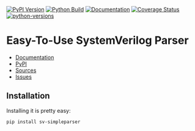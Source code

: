 [![PyPI Version](https://badge.fury.io/py/sv-simpleparser.svg)](https://badge.fury.io/py/sv-simpleparser)
[![Python Build](https://github.com/ericsmacedo/sv-simpleparser/actions/workflows/main.yml/badge.svg)](https://github.com/ericsmacedo/sv-simpleparser/actions/workflows/main.yml)
[![Documentation](https://readthedocs.org/projects/sv-simpleparser/badge/?version=stable)](https://sv-simpleparser.readthedocs.io/en/stable/?badge=stable)
[![Coverage Status](https://coveralls.io/repos/github/ericsmacedo/sv-simpleparser/badge.svg?branch=main)](https://coveralls.io/github/ericsmacedo/sv-simpleparser?branch=main)
[![python-versions](https://img.shields.io/pypi/pyversions/sv-simpleparser.svg)](https://pypi.python.org/pypi/sv-simpleparser)

# Easy-To-Use SystemVerilog Parser

* [Documentation](https://sv-simpleparser.readthedocs.io/en/stable/)
* [PyPI](https://pypi.org/project/sv-simpleparser/)
* [Sources](https://github.com/ericsmacedo/sv-simpleparser)
* [Issues](https://github.com/ericsmacedo/sv-simpleparser/issues)

## Installation

Installing it is pretty easy:

```bash
pip install sv-simpleparser
```
